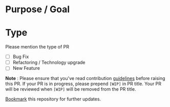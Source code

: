 # Purpose / Goal
<!-- Please specify here what you're planning to achieve by this pull request and how it can help in regard of this work-space. -->

<!-- If it is a bug fix, please mention the issue number. If there is no issue has been raised but the PR directly then it should follow the template given to raise the issue. Like input, expected output, actual output etc. -->


# Type
Please mention the type of PR
<!-- choose one by changing [ ] to [x] -->
* [ ] Bug Fix
* [ ] Refactoring / Technology upgrade
* [ ] New Feature

**Note** : Please ensure that you've read contribution [guidelines](https://github.com/NaturalIntelligence/fast-xml-parser/blob/master/docs/CONTRIBUTING.md) before raising this PR. If your PR is in progress, please prepend `[WIP]` in PR title. Your PR will be reviewed when `[WIP]` will be removed from the PR title.

[Bookmark](https://github.com/NaturalIntelligence/fast-xml-parser/stargazers) this repository for further updates.
